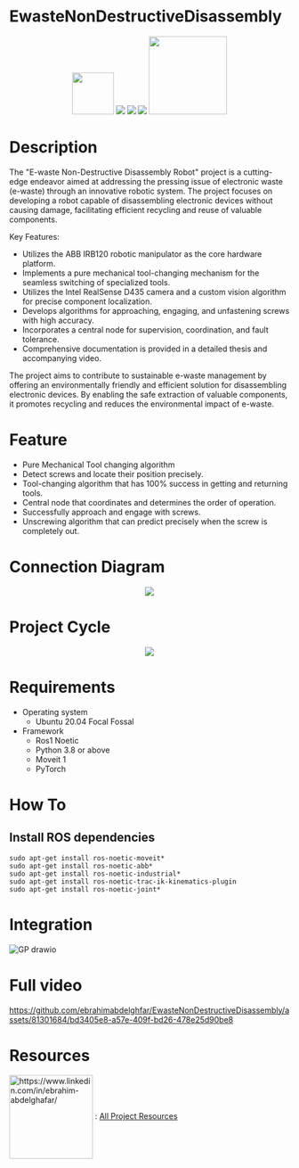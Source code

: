 # EwasteNonDestructiveDisassembly
<p align="center">
<img src="https://img.shields.io/badge/ros-%230A0FF9.svg?style=for-the-badge&logo=ros&logoColor=white" width="75" />
<img src="https://img.shields.io/badge/PyTorch-%23EE4C2C.svg?style=for-the-badge&logo=PyTorch&logoColor=white" />
<img src="https://img.shields.io/badge/Ubuntu-E95420?style=for-the-badge&logo=ubuntu&logoColor=white" /> 
<img src="https://img.shields.io/badge/-Arduino-00979D?style=for-the-badge&logo=Arduino&logoColor=white" /> 
<img src="https://github.com/ebrahimabdelghfar/EwasteNonDestructiveDisassembly/assets/81301684/fbd98431-8832-479f-a85d-9c57664589c8" width="140"/> 

</p>

# Description

The "E-waste Non-Destructive Disassembly Robot" project is a cutting-edge endeavor aimed at addressing the pressing issue of electronic waste (e-waste) through an innovative robotic system. The project focuses on developing a robot capable of disassembling electronic devices without causing damage, facilitating efficient recycling and reuse of valuable components.

Key Features:

* Utilizes the ABB IRB120 robotic manipulator as the core hardware platform.
* Implements a pure mechanical tool-changing mechanism for the seamless switching of specialized tools.
* Utilizes the Intel RealSense D435 camera and a custom vision algorithm for precise component localization.
* Develops algorithms for approaching, engaging, and unfastening screws with high accuracy.
* Incorporates a central node for supervision, coordination, and fault tolerance.
* Comprehensive documentation is provided in a detailed thesis and accompanying video.

The project aims to contribute to sustainable e-waste management by offering an environmentally friendly and efficient solution for disassembling electronic devices. By enabling the safe extraction of valuable components, it promotes recycling and reduces the environmental impact of e-waste.

# Feature
* Pure Mechanical Tool changing algorithm
* Detect screws and locate their position precisely.
* Tool-changing algorithm that has 100% success in getting and returning tools.
* Central node that coordinates and determines the order of operation.
* Successfully approach and engage with screws.
* Unscrewing algorithm that can predict precisely when the screw is completely out.
# Connection Diagram 
<p align="center">
 <img src="https://github.com/ebrahimabdelghfar/EwasteNonDestructiveDisassembly/assets/81301684/9aa98e2a-7c94-41ed-ad66-d2009ca91bca" /> 

</p>

# Project Cycle
<p align="center">
 <img src="https://github.com/ebrahimabdelghfar/EwasteNonDestructiveDisassembly/assets/81301684/fdc5c255-99f7-43f3-8536-2a72fc1e7f8f" />  
</p>



# Requirements
- Operating system
   -  Ubuntu 20.04 Focal Fossal
-  Framework
   - Ros1 Noetic
   - Python 3.8 or above
   - Moveit 1
   - PyTorch
# How To
## Install ROS dependencies 
```
sudo apt-get install ros-noetic-moveit*
sudo apt-get install ros-noetic-abb*
sudo apt-get install ros-noetic-industrial*
sudo apt-get install ros-noetic-trac-ik-kinematics-plugin
sudo apt-get install ros-noetic-joint*

```
# Integration
![GP drawio](https://github.com/ebrahimabdelghfar/EwasteNonDestructiveDisassembly/assets/81301684/19acd6ee-6b94-4af5-b320-a5827037b2bb)

# Full video

https://github.com/ebrahimabdelghfar/EwasteNonDestructiveDisassembly/assets/81301684/bd3405e8-a57e-409f-bd26-478e25d90be8

# Resources 

<img align="center" src="https://github.com/ebrahimabdelghfar/EwasteNonDestructiveDisassembly/assets/81301684/9f4551af-32a1-4df1-8719-abc87daf2bc5" alt="https://www.linkedin.com/in/ebrahim-abdelghafar/" width="150"/> :  [All Project Resources](https://engasuedu-my.sharepoint.com/:f:/g/personal/18p2187_eng_asu_edu_eg/EhhmfK2uarxNuSgLD824AL8BBW_xkY51RF4FKOA_jGJPSg?e=DFBrxT )
